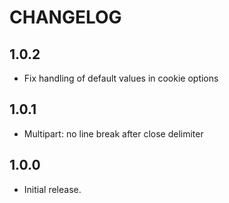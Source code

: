 CHANGELOG
=========

1.0.2
-----

 *  Fix handling of default values in cookie options

1.0.1
-----

 *  Multipart: no line break after close delimiter

1.0.0
-----

 *  Initial release.
